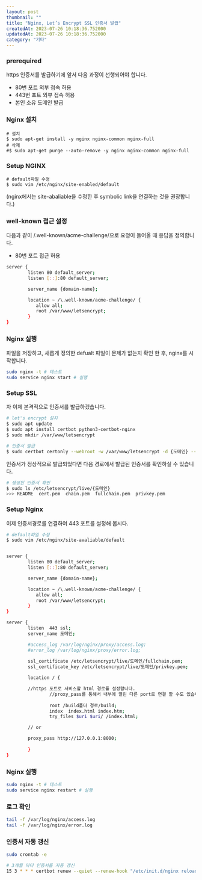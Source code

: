 ```yaml
---
layout: post
thumbnail: ""
title: "Nginx, Let’s Encrypt SSL 인증서 발급"
createdAt: 2023-07-26 10:18:36.752000
updatedAt: 2023-07-26 10:18:36.752000
category: "기타"
---
```

### prerequired

https 인증서를 발급하기에 앞서 다음 과정이 선행되어야 합니다.

- 80번 포트 외부 접속 허용
- 443번 포트 외부 접속 허용
- 본인 소유 도메인 발급

### Nginx 설치

``````shell
# 설치
$ sudo apt-get install -y nginx nginx-common nginx-full
# 삭제
#$ sudo apt-get purge --auto-remove -y nginx nginx-common nginx-full
``````

### Setup NGINX

``````shell
# default파일 수정
$ sudo vim /etc/nginx/site-enabled/default
``````
(nginx에서는 site-abaliable을 수정한 후 symbolic link을 연결하는 것을 권장합니다.)

### well-known 접근 설정
 다음과 같이 /\.well-known/acme-challenge/으로 요청이 들어올 때 응답을 정의합니다.

- 80번 포트 접근 허용

``````bash
server {
        listen 80 default_server;
        listen [::]:80 default_server;

        server_name {domain-name};

        location ~ /\.well-known/acme-challenge/ {
           allow all;
           root /var/www/letsencrypt;
        }
}
``````

### Nginx 실행
 파일을 저장하고, 새롭게 정의한 defualt 파일이 문제가 없는지 확인 한 후, nginx를 시작합니다.

``````bash
sudo nginx -t # 테스트
sudo service nginx start # 실행
``````

### Setup SSL
자 이제 본격적으로 인증서를 발급하겠습니다.

``````bash
# let's encrypt 설치
$ sudo apt update
$ sudo apt install certbot python3-certbot-nginx
$ sudo mkdir /var/www/letsencrypt
``````

``````bash
# 인증서 발급
$ sudo certbot certonly --webroot -w /var/www/letsencrypt -d {도메인} --agree-tos -m {이메일}
``````


 인증서가 정상적으로 발급되었다면 다음 경로에서 발급된 인증서를 확인하실 수 있습니다.
``````bash
# 생성된 인증서 확인
$ sudo ls /etc/letsencrypt/live/{도메인}
>>> README  cert.pem  chain.pem  fullchain.pem  privkey.pem
``````

### Setup Nginx

 이제 인증서경로를 연결하여 443 포트를 설정해 봅시다.

``````bash
# default파일 수정
$ sudo vim /etc/nginx/site-avaliable/default
``````

``````bash

server {
        listen 80 default_server;
        listen [::]:80 default_server;

        server_name {domain-name};

        location ~ /\.well-known/acme-challenge/ {
           allow all;
           root /var/www/letsencrypt;
        }
}

server {
        listen  443 ssl;
        server_name 도메인;

        #access_log /var/log/nginx/proxy/access.log;
        #error_log /var/log/nginx/proxy/error.log;
        
        ssl_certificate /etc/letsencrypt/live/도메인/fullchain.pem;
        ssl_certificate_key /etc/letsencrypt/live/도메인/privkey.pem;

        location / {

		//https 포트로 서비스할 html 경로를 설정합니다.
                //proxy_pass를 통해서 내부에 열린 다른 port로 연결 할 수도 있습니다.
                
                root /build폴더 경로/build;
                index  index.html index.htm;
                try_files $uri $uri/ /index.html;

		// or

		proxy_pass http://127.0.0.1:8000;
				
        }
}
``````

### Nginx 실행

``````bash
sudo nginx -t # 테스트
sudo service nginx restart # 실행
``````

### 로그 확인

``````bash
tail -f /var/log/nginx/access.log
tail -f /var/log/nginx/error.log
``````

### 인증서 자동 갱신

``````bash
sudo crontab -e

# 3개월 마다 인증서를 자동 갱신
15 3 * * * certbot renew --quiet --renew-hook "/etc/init.d/nginx reload"
``````











